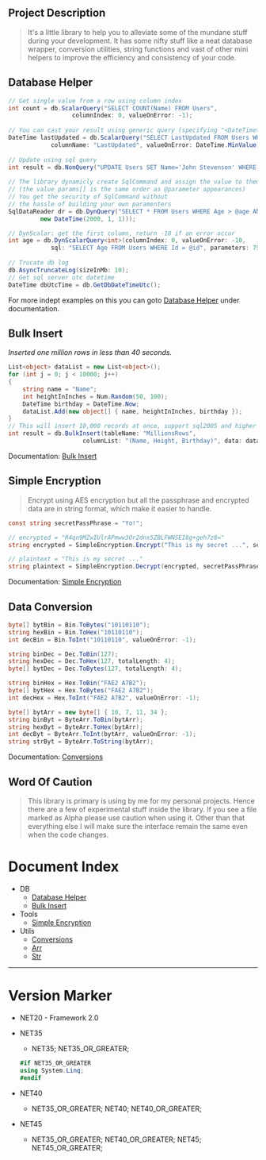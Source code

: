 ## Project Description
> It's a little library to help you to alleviate some of the mundane stuff during your development. It has some nifty stuff like a neat database wrapper, conversion utilities, string functions and vast of other mini helpers to improve the efficiency and consistency of your code.

## Database Helper
```cs
// Get single value from a row using column index
int count = db.ScalarQuery("SELECT COUNT(Name) FROM Users", 
                  columnIndex: 0, valueOnError: -1);
             
// You can cast your result using generic query (specifying "<DateTime>" is optional)
DateTime lastUpdated = db.ScalarQuery("SELECT LastUpdated FROM Users WHERE id = 10", 
            columnName: "LastUpdated", valueOnError: DateTime.MinValue);
            
// Update using sql query
int result = db.NonQuery("UPDATE Users SET Name='John Stevenson' WHERE id=10");
 
// The library dynamicly create SqlCommand and assign the value to them 
// (the value params[] is the same order as @parameter appearances)
// You get the security of SqlCommand without 
// the hassle of building your own paramenters
SqlDataReader dr = db.DynQuery("SELECT * FROM Users WHERE Age > @age AND Birthday > @bday", 18, 
         new DateTime(2000, 1, 1)));

// DynScalar: get the first column, return -10 if an error occur
int age = db.DynScalarQuery<int>(columnIndex: 0, valueOnError: -10, 
            sql: "SELECT Age FROM Users WHERE Id = @id", parameters: 75);
           
// Trucate db log 
db.AsyncTruncateLog(sizeInMb: 10);
// Get sql server utc datetime
DateTime dbUtcTime = db.GetDbDateTimeUtc();
```
For more indept examples on this you can goto [Database Helper](Docs/Database-Helper.md) under documentation.


## Bulk Insert
*Inserted one million rows in less than 40 seconds.*
```cs
List<object> dataList = new List<object>();
for (int j = 0; j < 10000; j++)
{
    string name = "Name";
    int heightInInches = Num.Random(50, 100);
    DateTime birthday = DateTime.Now;
    dataList.Add(new object[] { name, heightInInches, birthday });
}
// This will insert 10,000 records at once, support sql2005 and higher
int result = db.BulkInsert(tableName: "MillionsRows", 
                     columnList: "(Name, Height, Birthday)", data: dataList);
```
Documentation: [Bulk Insert](Docs/Bulk-Insert.md)


## Simple Encryption
> Encrypt using AES encryption but all the passphrase and encrypted data are in string format, which make it easier to handle.

```cs
const string secretPassPhrase = "Yo!";

// encrypted = "R4qn9MZwIUlrAPmww3Or2dnx5ZBLFWNSEI8g+geh7z8="
string encrypted = SimpleEncryption.Encrypt("This is my secret ...", secretPassPhrase);

// plaintext = "This is my secret ..."
string plaintext = SimpleEncryption.Decrypt(encrypted, secretPassPhrase);
```
Documentation: [Simple Encryption](Docs/Simple-Encryption.md)


## Data Conversion
```cs
byte[] bytBin = Bin.ToBytes("10110110");
string hexBin = Bin.ToHex("10110110");
int decBin = Bin.ToInt("10110110", valueOnError: -1);

string binDec = Dec.ToBin(127);
string hexDec = Dec.ToHex(127, totalLength: 4);
byte[] bytDec = Dec.ToBytes(127, totalLength: 4);

string binHex = Hex.ToBin("FAE2 A7B2");
byte[] bytHex = Hex.ToBytes("FAE2 A7B2");
int decHex = Hex.ToInt("FAE2 A7B2", valueOnError: -1);

byte[] bytArr = new byte[] { 10, 7, 11, 34 };
string binByt = ByteArr.ToBin(bytArr);
string hexByt = ByteArr.ToHex(bytArr);
int decByt = ByteArr.ToInt(bytArr, valueOnError: -1);
string strByt = ByteArr.ToString(bytArr);
```
Documentation: [Conversions](Docs/Conversions.md)


## Word Of Caution
> This library is primary is using by me for my personal projects. Hence there are a few of experimental stuff inside the library. If you see a file marked as Alpha please use caution when using it. Other than that everything else I will make sure the interface remain the same even when the code changes.


# Document Index
* DB
	* [Database Helper](Docs/Database-Helper.md)
	* [Bulk Insert](Docs/Bulk-Insert.md)
* Tools
	* [Simple Encryption](Docs/Simple-Encryption.md)
* Utils
	* [Conversions](Docs/Conversions.md)
	* [Arr](Docs/Arr.md)
	* [Str](Docs/Str.md)


---
# Version Marker
* NET20 - Framework 2.0
* NET35
  * NET35; NET35_OR_GREATER;
  ```c#
  #if NET35_OR_GREATER
  using System.Linq;
  #endif
  ```

* NET40
  * NET35_OR_GREATER; NET40; NET40_OR_GREATER;
* NET45
  * NET35_OR_GREATER; NET40_OR_GREATER; NET45; NET45_OR_GREATER;
